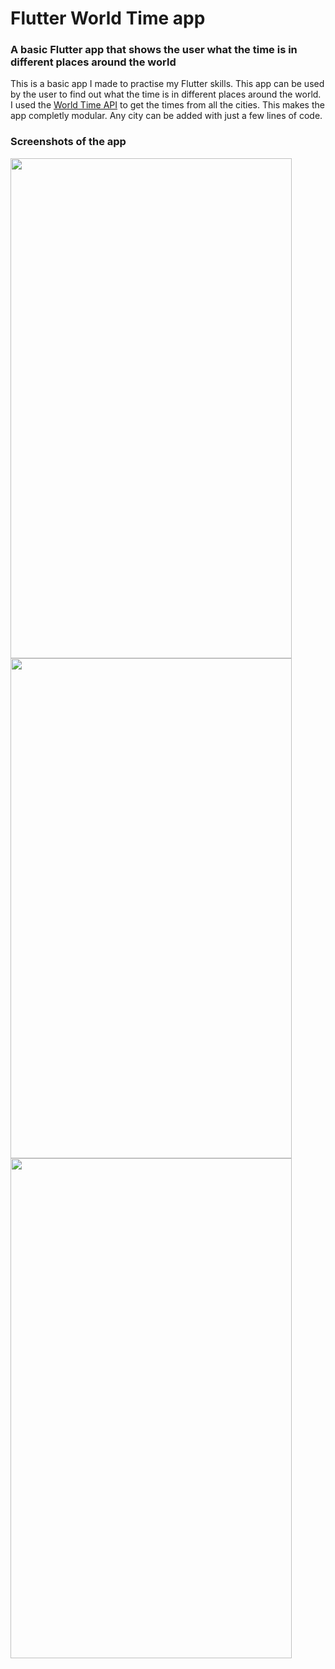 # Flutter World Time app
### A basic Flutter app that shows the user what the time is in different places around the world
This is a basic app I made to practise my Flutter skills. This app can be used by the user to find out what the time is in different places around the world. I used the [World Time API](http://worldtimeapi.org/timezones) to get the times from all the cities. This makes the app completly modular. Any city can be added with just a few lines of code.

### Screenshots of the app
<img src="https://github.com/wesleynoijen/flutter_world_time_app/blob/master/images/Homescreen_1.jpg" width="450" height="800">
<img src="https://github.com/wesleynoijen/flutter_world_time_app/blob/master/images/Homescreen_2.jpg" width="450" height="800">
<img src="https://github.com/wesleynoijen/flutter_world_time_app/blob/master/images/Selection_screen.jpg" width="450" height="800">
